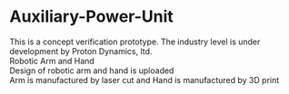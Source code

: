 # Auxiliary-Power-Unit
This is a concept verification prototype. The industry level is under development by Proton Dynamics, ltd. <br />
Robotic Arm and Hand <br />
Design of robotic arm and hand is uploaded <br />
Arm is manufactured by laser cut and Hand is manufactured by 3D print
